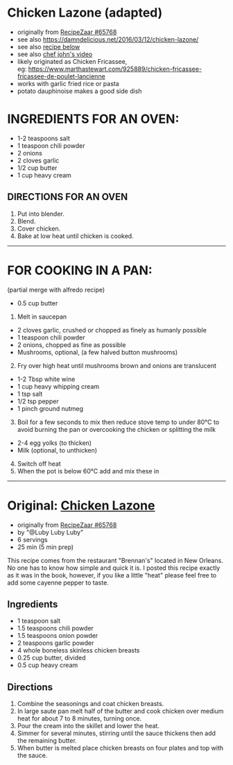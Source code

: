 # Chicken Lazone (adapted)

* originally from [RecipeZaar #65768](http://www.recipezaar.com/65768)
* see also https://damndelicious.net/2016/03/12/chicken-lazone/
* see also [recipe below](#chicken-lazonehttpswwwfoodcomrecipechicken-lazone-65768)
* see also [chef john's video](https://youtu.be/NCxBc3dF8wc)
* likely originated as Chicken Fricassee,  
  eg: https://www.marthastewart.com/925889/chicken-fricassee-fricassee-de-poulet-lancienne
* works with garlic fried rice or pasta
* potato dauphinoise makes a good side dish

# INGREDIENTS FOR AN OVEN:

* 1-2 teaspoons salt
* 1 teaspoon chili powder
* 2 onions
* 2 cloves garlic
* 1/2 cup butter
* 1 cup heavy cream

## DIRECTIONS FOR AN OVEN

1. Put into blender.
2. Blend.
3. Cover chicken.
4. Bake at low heat until chicken is cooked.

---

# FOR COOKING IN A PAN:

(partial merge with alfredo recipe)

* 0.5 cup butter

1. Melt in saucepan

* 2 cloves garlic, crushed or chopped as finely as humanly possible
* 1 teaspoon chili powder
* 2 onions, chopped as fine as possible
* Mushrooms, optional, (a few halved button mushrooms)

2. Fry over high heat until mushrooms brown and onions are translucent

* 1-2 Tbsp white wine
* 1 cup heavy whipping cream
* 1 tsp salt
* 1/2 tsp pepper
* 1 pinch ground nutmeg

3. Boil for a few seconds to mix then reduce stove temp to under 80°C to avoid burning the pan or overcooking the
   chicken or splitting the milk

* 2-4 egg yolks (to thicken)
* Milk (optional, to unthicken)

4. Switch off heat
5. When the pot is below 60°C add and mix these in

---

# Original: [Chicken Lazone](https://www.food.com/recipe/chicken-lazone-65768)

* originally from [RecipeZaar #65768](http://www.recipezaar.com/65768)
* by "@Luby Luby Luby"
* 6 servings
* 25 min (5 min prep)

This recipe comes from the restaurant "Brennan's" located in New Orleans.
No one has to know how simple and quick it is.
I posted this recipe exactly as it was in the book, however, if you like a little "heat" please feel free to add some
cayenne pepper to taste.

## Ingredients

* 1 teaspoon salt
* 1.5 teaspoons chili powder
* 1.5 teaspoons onion powder
* 2 teaspoons garlic powder
* 4 whole boneless skinless chicken breasts
* 0.25 cup butter, divided
* 0.5 cup heavy cream

## Directions

1. Combine the seasonings and coat chicken breasts.
2. In large saute pan melt half of the butter and cook chicken over medium heat for about 7 to 8 minutes, turning once.
3. Pour the cream into the skillet and lower the heat.
4. Simmer for several minutes, stirring until the sauce thickens then add the remaining butter.
5. When butter is melted place chicken breasts on four plates and top with the sauce.
